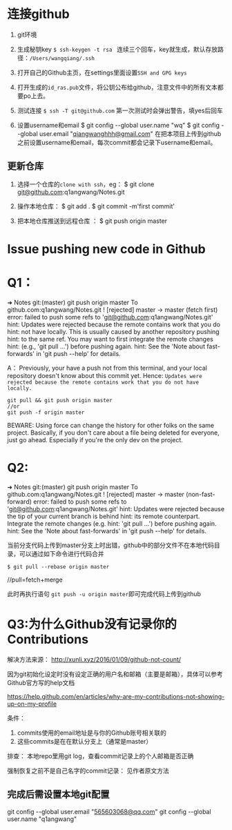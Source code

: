 # 连接github

1. git环境

2. 生成秘钥key
    `$ ssh-keygen -t rsa `
    连续三个回车，key就生成，默认存放路径：`/Users/wangqiang/.ssh`

3. 打开自己的Github主页，在settings里面设置`SSH and GPG keys`

4. 打开生成的`id_ras.pub`文件，将公钥公布给github，注意文件中的所有文本都要po上去。

5. 测试连接 
    `$ ssh -T git@github.com`
    第一次测试时会弹出警告，填yes后回车

6. 设置username和email
    $ git config --global user.name "wq"
    $ git config --global user.email "qiangwanghhh@gmail.com"
    在把本项目上传到github之前设置username和email，每次commit都会记录下username和email。





## 更新仓库

1. 选择一个仓库的`clone with ssh`，eg：
    $ git clone git@github.com:q1angwang/Notes.git


2. 操作本地仓库：
    $ git add .
    $ git commit -m'first commit'


3. 把本地仓库推送到远程仓库 ：
    $ git push origin master











# Issue pushing new code in Github


# Q1：
➜  Notes git:(master) git push origin master
To github.com:q1angwang/Notes.git
 ! [rejected]        master -> master (fetch first)
error: failed to push some refs to 'git@github.com:q1angwang/Notes.git'
hint: Updates were rejected because the remote contains work that you do
hint: not have locally. This is usually caused by another repository pushing
hint: to the same ref. You may want to first integrate the remote changes
hint: (e.g., 'git pull ...') before pushing again.
hint: See the 'Note about fast-forwards' in 'git push --help' for details.

A：
Previously, your have a push not from this terminal, and your local repository doesn't know about this commit yet. Hence: `Updates were rejected because the remote contains work that you do not have locally.`

    git pull && git push origin master
    //or
    git push -f origin master
BEWARE: Using force can change the history for other folks on the same project. Basically, if you don't care about a file being deleted for everyone, just go ahead. Especially if you're the only dev on the project.



# Q2:
➜  Notes git:(master) git push origin master
To github.com:q1angwang/Notes.git
! [rejected]     master -> master (non-fast-forward) 
error: failed to push some refs to 'git@github.com:q1angwang/Notes.git' 
hint: Updates were rejected because the tip of your current branch is behind
hint: its remote counterpart. Integrate the remote changes (e.g.
hint: 'git pull ...') before pushing again.
hint: See the 'Note about fast-forwards' in 'git push --help' for details.


当前分支代码上传到master分支上时出错，github中的部分文件不在本地代码目录，可以通过如下命令进行代码合并

    $ git pull --rebase origin master

//pull=fetch+merge

此时再执行语句 `git push -u origin master`即可完成代码上传到github









# Q3:为什么Github没有记录你的Contributions

解决方法来源：
http://xunli.xyz/2016/01/09/github-not-count/


因为git初始化设定时没有设定正确的用户名和邮箱（主要是邮箱），具体可以参考Github官方写的help文档

https://help.github.com/en/articles/why-are-my-contributions-not-showing-up-on-my-profile


条件：
1. commits使用的email地址是与你的Github账号相关联的
2. 这些commits是在在默认分支上（通常是master）


排查：
本地repo里用git log，查看commit记录上的个人邮箱是否正确


强制恢复之前不是自己名字的commit记录：
见作者原文方法

## 完成后需设置本地git配置
git config --global user.email "565603068@qq.com"
git config --global user.name "q1angwang"










